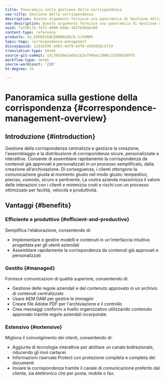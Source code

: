 ```yaml
---
title: Panoramica sulla gestione della corrispondenza
seo-title: Gestione della corrispondenza
description: Questo argomento fornisce una panoramica di Gestione della corrispondenza.
seo-description: Questo argomento fornisce una panoramica di Gestione della corrispondenza.
uuid: fa230c7e-fef1-4996-bdda-1637b36dac68
content-type: reference
products: SG_EXPERIENCEMANAGER/6.5/FORMS
topic-tags: correspondence-management
discoiquuid: 1291b395-a981-4ef9-b4f0-c0d3026c5f19
translation-type: tm+mt
source-git-commit: a3c303d4e3a85e1b2e794bec2006c335056309fb
workflow-type: tm+mt
source-wordcount: '228'
ht-degree: 1%

---
```



# Panoramica sulla gestione della corrispondenza {#correspondence-management-overview}

## Introduzione {#introduction}

Gestione della corrispondenza centralizza e gestisce la creazione, l&#39;assemblaggio e la distribuzione di corrispondenze sicure, personalizzate e interattive. Consente di assemblare rapidamente la corrispondenza da contenuti già approvati e personalizzati in un processo semplificato, dalla creazione all’archiviazione. Di conseguenza, i clienti ottengono la comunicazione giusta al momento giusto nel modo giusto: tempestivo, preciso, comodo, sicuro e pertinente. La vostra azienda massimizza il valore delle interazioni con i clienti e minimizza costi e rischi con un processo ottimizzato per facilità, velocità e produttività.

## Vantaggi {#benefits}

### Efficiente e produttivo {#efficient-and-productive}

Semplifica l&#39;elaborazione, consentendo di:

* Implementare e gestire modelli e contenuti in un&#39;interfaccia intuitiva progettata per gli utenti aziendali
* Assemblare rapidamente la corrispondenza da contenuti già approvati e personalizzati

### Gestito {#managed}

Fornisce comunicazioni di qualità superiore, consentendo di:

* Gestione delle regole aziendali e del contenuto approvato in un archivio di contenuti centralizzato
* Usare AEM DAM per gestire le immagini
* Creare  file Adobe PDF per l&#39;archiviazione e il controllo
* Crea messaggi conformi a livello organizzativo utilizzando contenuto approvato tramite regole aziendali incorporate.

### Estensivo {#extensive}

Migliora il coinvolgimento dei clienti, consentendo di:

* Aggiunta di tecnologie interattive per abilitare un canale bidirezionale, riducendo gli invii cartacei
* Informazioni riservate Protect con protezione completa e completa dei documenti
* Inviare la corrispondenza tramite il canale di comunicazione preferito dal cliente, sia elettronico che per posta, mobile o fax.

